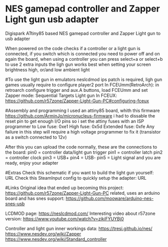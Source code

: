 # NES gamepad controller and Zapper Light gun usb adapter
Digispark ATtiny85 based NES gamepad controller and Zapper Light gun to usb adapter

When powered on the code checks if a controller or a light gun is connected, if you switch which is connected you need to power off and on again the board, when using a controller you can press select+a or select+b to use 2 extra inputs
the ligh gun works best when setting your screen brightness high, or/and low ambient light

#To use the light gun in emulators
neslcdmod ips patch is required, ligh gun games usually require to configure player2 port
In FCEUmm(RetroArch):
in retroarch configure trigger and aux.A buttons, load FCEUmm and set Zapper mode: Sequential Targets Light gun
In FCEUX:
https://github.com/r57zone/Zapper-Light-Gun-PC#configuring-fceux

#Assembly and programming
I used an attiny85 board, whith this firmware https://github.com/ArminJo/micronucleus-firmware
i had to dissable the reset pin to get enough I/O pins so i set the attiny fuses with an ISP programmer to
Low fuse: 0xe1
High fuse: 0x5d
Extended fuse: 0xfe
Any failure in this step will require a high voltage programmer to fix it (transistor as a switch connected to 12v)

After this you can upload the code normally, these are the connections to the board:
pin0 = controller data/light gun trigger
pin1 = controller latch
pin2 = controller clock
pin3 = USB+
pin4 = USB-
pin5 = Light signal
and you are ready, enjoy your adapter

#Extras
Check this schematic if you want to build the light gun yourself:
URL
Check this SteamInput config to quickly setup the adapter:
URL

#Links
Original idea that ended up becoming this project: https://github.com/r57zone/Zapper-Light-Gun-PC
related, uses an arduino board and has snes support: https://github.com/mooware/arduino-nes-snes-usb

LCDMOD page: https://neslcdmod.com/
Interesting video about r57zone version: https://www.youtube.com/watch?v=zikiFYUYBj0

Controller and light gun inner workings data:
https://tresi.github.io/nes/
https://www.nesdev.org/wiki/Zapper
https://www.nesdev.org/wiki/Standard_controller
